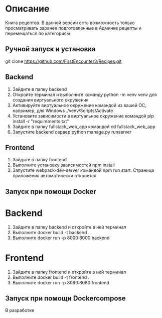# Описание 

Книга рецептов. В данной версии есть возможность только просматривать заранее подготовленные в Админке рецепты и перемещаться по категориям

## Ручной запуск и установка
git clone https://github.com/FirstEncounter3/Recipes.git

## Backend
1. Зайдите в папку backend
2. Откройте терминал и выполните команду python -m venv venv для создания виртуального окружения
3. Активируйте виртуальное окружение командой из вашей ОС, например, для Windows ./venv/Scripts/Activate
4. Установите зависимости в виртуальное окружение командой pip install -r "requirements.txt"
5. Зайдите в папку fullstack_web_app командой cd fullstack_web_app
6. Запустите backend сервер python manage.py runserver

## Frontend
1. Зайдите в папку frontend
2. Выполните установку зависимостей npm install
3. Запустите webpack-dev-server командой npm run start. Страница приложения автоматически откроется

## Запуск при помощи Docker

# Backend
1. Зайдите в папку backend и откройте в ней терминал
2. Выполните docker build -t backend .
3. Выполните docker run -p 8000:8000 backend

# Frontend
1. Зайдите в папку frontend и откройте в ней терминал
2. Выполните docker build -t frontend .
3. Выполните docker run -p 8080:8080 frontend

## Запуск при помощи Dockercompose 
В разработке
